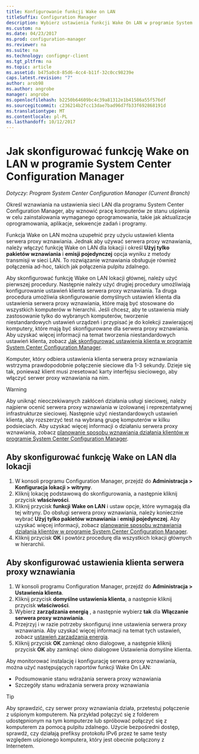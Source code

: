 ```yaml
---
title: Konfigurowanie funkcji Wake on LAN
titleSuffix: Configuration Manager
description: Wybierz ustawienia funkcji Wake On LAN w programie System Center Configuration Manager.
ms.custom: na
ms.date: 04/23/2017
ms.prod: configuration-manager
ms.reviewer: na
ms.suite: na
ms.technology: configmgr-client
ms.tgt_pltfrm: na
ms.topic: article
ms.assetid: b475a0c8-85d6-4cc4-b11f-32c0cc98239e
caps.latest.revision: "7"
author: arob98
ms.author: angrobe
manager: angrobe
ms.openlocfilehash: b2250b64609bc4c39a81312e1b41586a55f576df
ms.sourcegitcommit: c236214b2fcc13dae7bad96d7fb33f692868191d
ms.translationtype: MT
ms.contentlocale: pl-PL
ms.lasthandoff: 10/12/2017
---
```

# <a name="how-to-configure-wake-on-lan-in-system-center-configuration-manager"></a>Jak skonfigurować funkcję Wake on LAN w programie System Center Configuration Manager

*Dotyczy: Program System Center Configuration Manager (Current Branch)*

Określ wznawiania na ustawienia sieci LAN dla programu System Center Configuration Manager, aby wznowić pracę komputerów ze stanu uśpienia w celu zainstalowania wymaganego oprogramowania, takie jak aktualizacje oprogramowania, aplikacje, sekwencje zadań i programy.

Funkcja Wake on LAN można uzupełnić przy użyciu ustawień klienta serwera proxy wznawiania. Jednak aby używać serwera proxy wznawiania, należy włączyć funkcję Wake on LAN dla lokacji i określ **Użyj tylko pakietów wznawiania** i **emisji pojedynczej** opcja wyniku z metody transmisji w sieci LAN. To rozwiązanie wznawiania obsługuje również połączenia ad-hoc, takich jak połączenia pulpitu zdalnego.

Aby skonfigurować funkcję Wake on LAN lokacji głównej, należy użyć pierwszej procedury. Następnie należy użyć drugiej procedury umożliwiają konfigurowanie ustawień klienta serwera proxy wznawiania. Ta druga procedura umożliwia skonfigurowanie domyślnych ustawień klienta dla ustawienia serwera proxy wznawiania, które mają być stosowane do wszystkich komputerów w hierarchii. Jeśli chcesz, aby te ustawienia miały zastosowanie tylko do wybranych komputerów, tworzenie niestandardowych ustawień urządzeń i przypisać je do kolekcji zawierającej komputery, które mają być skonfigurowane dla serwera proxy wznawiania. Aby uzyskać więcej informacji na temat tworzenia niestandardowych ustawień klienta, zobacz [Jak skonfigurować ustawienia klienta w programie System Center Configuration Manager](../../../core/clients/deploy/configure-client-settings.md).

Komputer, który odbiera ustawienia klienta serwera proxy wznawiania wstrzyma prawdopodobnie połączenie sieciowe dla 1-3 sekundy. Dzieje się tak, ponieważ klient musi zresetować karty interfejsu sieciowego, aby włączyć serwer proxy wznawiania na nim.

> [!WARNING]
> Aby uniknąć nieoczekiwanych zakłóceń działania usługi sieciowej, należy najpierw ocenić serwera proxy wznawiania w izolowanej i reprezentatywnej infrastrukturze sieciowej. Następnie użyć niestandardowych ustawień klienta, aby rozszerzyć test na wybraną grupę komputerów w kilku podsieciach. Aby uzyskać więcej informacji o działaniu serwera proxy wznawiania, zobacz [planowanie sposobu wznawiania działania klientów w programie System Center Configuration Manager](../../../core/clients/deploy/plan/plan-wake-up-clients.md).

## <a name="to-configure-wake-on-lan-for-a-site"></a>Aby skonfigurować funkcję Wake on LAN dla lokacji

1. W konsoli programu Configuration Manager, przejdź do **Administracja > Konfiguracja lokacji > witryny**.
2. Kliknij lokację podstawową do skonfigurowania, a następnie kliknij przycisk **właściwości**.
3. Kliknij przycisk **funkcji Wake on LAN** i ustaw opcje, które wymagają dla tej witryny. Do obsługi serwera proxy wznawiania, należy koniecznie wybrać **Użyj tylko pakietów wznawiania** i **emisji pojedynczej**. Aby uzyskać więcej informacji, zobacz [planowanie sposobu wznawiania działania klientów w programie System Center Configuration Manager](../../../core/clients/deploy/plan/plan-wake-up-clients.md).
4. Kliknij przycisk **OK** i powtórz procedurę dla wszystkich lokacji głównych w hierarchii.

## <a name="to-configure-wake-up-proxy-client-settings"></a>Aby skonfigurować ustawienia klienta serwera proxy wznawiania

1. W konsoli programu Configuration Manager, przejdź do **Administracja > Ustawienia klienta**.
2. Kliknij przycisk **domyślne ustawienia klienta**, a następnie kliknij przycisk **właściwości**.
3. Wybierz **zarządzania energią** , a następnie wybierz **tak** dla **Włączanie serwera proxy wznawiania**.
4. Przejrzyj i w razie potrzeby skonfiguruj inne ustawienia serwera proxy wznawiania. Aby uzyskać więcej informacji na temat tych ustawień, zobacz [ustawień zarządzania energią](../../../core/clients/deploy/about-client-settings.md#power-management).
5. Kliknij przycisk **OK** zamknąć okno dialogowe, a następnie kliknij przycisk **OK** aby zamknąć okno dialogowe Ustawienia domyślne klienta.

Aby monitorować instalację i konfigurację serwera proxy wznawiania, można użyć następujących raportów funkcji Wake On LAN:

- Podsumowanie stanu wdrażania serwera proxy wznawiania
- Szczegóły stanu wdrażania serwera proxy wznawiania

> [!TIP]
> Aby sprawdzić, czy serwer proxy wznawiania działa, przetestuj połączenie z uśpionym komputerem. Na przykład połączyć się z folderem udostępnionym na tym komputerze lub spróbować połączyć się z komputerem za pomocą pulpitu zdalnego. Użycie bezpośredni dostęp, sprawdź, czy działają prefiksy protokołu IPv6 przez te same testy względem uśpionego komputera, który jest obecnie połączony z Internetem.

